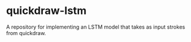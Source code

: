# quickdraw-lstm
A repository for implementing an LSTM model that takes as input strokes from quickdraw.
